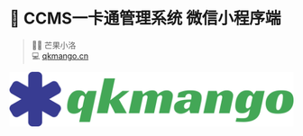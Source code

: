 # 🚀 CCMS一卡通管理系统 微信小程序端

> 👨‍💻 芒果小洛 <br/>
> 💻 [qkmango.cn](http://qkmango.cn)

![logo](README/logo.svg)